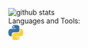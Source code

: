 ![github stats](https://github-readme-stats.vercel.app/api?username=Senpai-10&count_private=true&show_icons=true&theme=dracula&hide=stars)
<br>
Languages and Tools:<br>
<img width=30 height=30 src="./images/python-5.svg"></img>
